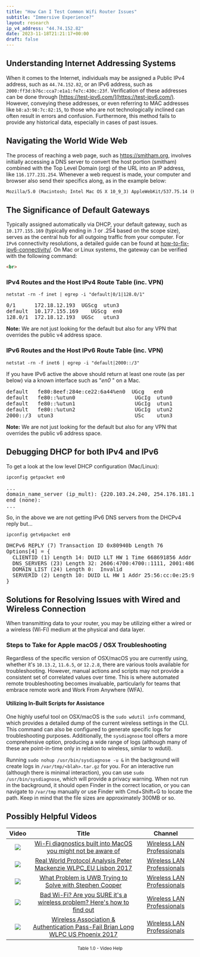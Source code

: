 ```yaml
---
title: "How Can I Test Common Wifi Router Issues"
subtitle: "Immersive Experience?"
layout: research
ip_v4_address: "44.74.152.82"
date: 2023-11-18T21:21:17+00:00
draft: false
---
```


## Understanding Internet Addressing Systems

When it comes to the Internet, individuals may be assigned a Public IPv4 address, such as ```44.74.152.82```, or an IPv6 address, such as ```2000:ff3d:b76c:cca7:e1a1:fe7c:430c:23f```. Verification of these addresses can be done through [https://test-ipv6.com/](https://test-ipv6.com/). However, conveying these addresses, or even referring to MAC addresses like ```b8:a3:98:7c:82:15```, to those who are not technologically inclined can often result in errors and confusion. Furthermore, this method fails to provide any historical data, especially in cases of past issues.
## Navigating the World Wide Web 

The process of reaching a web page, such as https://smitham.org, involves initially accessing a DNS server to convert the host portion (smitham) combined with the Top Level Domain (org) of the URL into an IP address, like ```116.177.231.254```. Whenever a web request is made, your computer and browser also send their specifics along, as in the example below:
```html
Mozilla/5.0 (Macintosh; Intel Mac OS X 10_9_3) AppleWebKit/537.75.14 (KHTML, like Gecko) Version/7.0.3 Safari/7046A194A
```
## The Significance of Default Gateways

Typically assigned automatically via DHCP, your default gateway, such as ```10.177.155.169``` (typically ending in .1 or .254 based on the scope size), serves as the central hub for all outgoing traffic from your computer. For ```IPv6``` connectivity resolutions, a detailed guide can be found at [how-to-fix-ipv6-connectivity/](/blog/how-to-fix-ipv6-connectivity/). On Mac or Linux systems, the gateway can be verified with the following command:
```html
<br>
```
### IPv4 Routes and the Host IPv4 Route Table (inc. VPN)
```netstat -rn -f inet | egrep -i "default|0/1|128.0/1"```

<pre>
0/1      172.18.12.193  UGScg  utun3
default  10.177.155.169    UGScg  en0
128.0/1  172.18.12.193  UGSc   utun3</pre>

**Note:** We are not just looking for the default but also for any VPN that overrides the public v4 address space.

### IPv6 Routes and the Host IPv6 Route Table (inc. VPN)
```netstat -rn -f inet6 | egrep -i "default|2000::/3"```

If you have IPv6 active the above should return at least one route (as per below) via a known interface such as "_en0_ " on a Mac. 

<pre>
default   fe80:8eef:284e:ce22:6a44%en0  UGcg   en0
default   fe80::%utun0                   UGcIg  utun0
default   fe80::%utun1                   UGcIg  utun1
default   fe80::%utun2                   UGcIg  utun2
2000::/3  utun3                          USc    utun3</pre>

**Note:** We are not just looking for the default but also for any VPN that overrides the public v6 address space.
<br>

## Debugging DHCP for both IPv4 and IPv6

To get a look at the low level DHCP configuration (Mac/Linux): 

```ipconfig getpacket en0```

<pre>
...
domain_name_server (ip_mult): {220.103.24.240, 254.176.181.13}
end (none):
...</pre>

So, in the above we are not getting IPv6 DNS servers from the DHCPv4 reply but...

```ipconfig getv6packet en0```

<pre>
DHCPv6 REPLY (7) Transaction ID 0x80940b Length 76
Options[4] = {
  CLIENTID (1) Length 14: DUID LLT HW 1 Time 668691856 Addr b8:a3:98:7c:82:15
  DNS_SERVERS (23) Length 32: 2606:4700:4700::1111, 2001:4860:4860::8844
  DOMAIN_LIST (24) Length 0:  Invalid
  SERVERID (2) Length 10: DUID LL HW 1 Addr 25:56:cc:0e:25:90
}</pre>




## Solutions for Resolving Issues with Wired and Wireless Connection
When transmitting data to your router, you may be utilizing either a wired or a wireless (Wi-Fi) medium at the physical and data layer.
### Steps to Take for Apple macOS / OSX Troubleshooting
Regardless of the specific version of OSX/macOS you are currently using, whether it's ```10.13.2```, ```11.6.5```, or ```12.2.8```, there are various tools available for troubleshooting. However, manual actions and scripts may not provide a consistent set of correlated values over time. This is where automated remote troubleshooting becomes invaluable, particularly for teams that embrace remote work and Work From Anywhere (WFA).
#### Utilizing In-Built Scripts for Assistance
One highly useful tool on OSX/macOS is the ```sudo wdutil info``` command, which provides a detailed dump of the current wireless settings in the CLI. This command can also be configured to generate specific logs for troubleshooting purposes. Additionally, the ```sysdiagnose``` tool offers a more comprehensive option, producing a wide range of logs (although many of these are point-in-time only in relation to wireless, similar to wdutil).

Running ```sudo nohup /usr/bin/sysdiagnose -u &``` in the background will create logs in ```/var/tmp/<blah>.tar.gz``` for you. For an interactive run (although there is minimal interaction), you can use ```sudo /usr/bin/sysdiagnose```, which will provide a privacy warning. When not run in the background, it should open Finder in the correct location, or you can navigate to ```/var/tmp``` manually or use Finder with Cmd+Shift+G to locate the path. Keep in mind that the file sizes are approximately 300MB or so.
## Possibly Helpful Videos

<link href="/plugins/lity/css/lity.min.css" rel="stylesheet">
<script src="/plugins/lity/js/lity.min.js"></script>
<div class="table1-start"></div>

|Video | Title | Channel |
| :---: | :---: | :---: |
|<a href="https://www.youtube.com/watch?v=kBEcRYe9gRw" data-lity><img src="https://i.ytimg.com/vi/kBEcRYe9gRw/default.jpg" class="img-fluid"></a>|<a href="https://www.youtube.com/watch?v=kBEcRYe9gRw" data-lity>Wi-Fi diagnostics built into MacOS you might not be aware of</a>|<a target="_blank" href="https://www.youtube.com/channel/UCIzBSS46vcqhwmBZ7ZpY-yg" >Wireless LAN Professionals</a>|
|<a href="https://www.youtube.com/watch?v=npVezI4l7tA" data-lity><img src="https://i.ytimg.com/vi/npVezI4l7tA/default.jpg" class="img-fluid"></a>|<a href="https://www.youtube.com/watch?v=npVezI4l7tA" data-lity>Real World Protocol Analysis   Peter Mackenzie   WLPC_EU Lisbon 2017</a>|<a target="_blank" href="https://www.youtube.com/channel/UCIzBSS46vcqhwmBZ7ZpY-yg" >Wireless LAN Professionals</a>|
|<a href="https://www.youtube.com/watch?v=zq5WOz06k_k" data-lity><img src="https://i.ytimg.com/vi/zq5WOz06k_k/default.jpg" class="img-fluid"></a>|<a href="https://www.youtube.com/watch?v=zq5WOz06k_k" data-lity>What Problem is UWB Trying to Solve with Stephen Cooper</a>|<a target="_blank" href="https://www.youtube.com/channel/UCIzBSS46vcqhwmBZ7ZpY-yg" >Wireless LAN Professionals</a>|
|<a href="https://www.youtube.com/watch?v=1G4qihqHZJ0" data-lity><img src="https://i.ytimg.com/vi/1G4qihqHZJ0/default.jpg" class="img-fluid"></a>|<a href="https://www.youtube.com/watch?v=1G4qihqHZJ0" data-lity>Bad Wi-Fi? Are you SURE it&#39;s a wireless problem? Here&#39;s how to find out</a>|<a target="_blank" href="https://www.youtube.com/channel/UCIzBSS46vcqhwmBZ7ZpY-yg" >Wireless LAN Professionals</a>|
|<a href="https://www.youtube.com/watch?v=EWURmcra5_4" data-lity><img src="https://i.ytimg.com/vi/EWURmcra5_4/default.jpg" class="img-fluid"></a>|<a href="https://www.youtube.com/watch?v=EWURmcra5_4" data-lity>Wireless Association &amp; Authentication Pass-Fail   Brian Long   WLPC US Phoenix 2017</a>|<a target="_blank" href="https://www.youtube.com/channel/UCIzBSS46vcqhwmBZ7ZpY-yg" >Wireless LAN Professionals</a>|

<center><small>Table 1.0 - Video Help</small></center>
 <br>
<div class="table1-end"></div>
<script type="text/javascript">
(function() {
    $('div.table1-start').nextUntil('div.table1-end', 'table').addClass('table thead-dark table-striped table-responsive rounded').attr('id', 't1');
    $('#t1').find('thead').addClass('thead-dark');
})();
</script>
